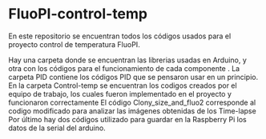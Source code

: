 # FluoPI-control-temp
En este repositorio se encuentran todos los códigos usados para el proyecto control de temperatura FluoPI.

Hay una carpeta donde se encuentran las librerias usadas en Arduino, y otra con los códigos para el funcionamiento de cada componente .
La carpeta PID contiene los códigos PID que se pensaron usar en un principio.
En la carpeta Control-temp se encuentran los codigos creados por el equipo de trabajo, los cuales fueron implementado en el proyecto y funcionaron correctamente
El código Clony_size_and_fluo2 corresponde al codigo modificado para analizar las imágenes obtenidas de los Time-lapse
Por último hay dos códigos utilizado para guardar en la Raspberry Pi los datos de la serial del arduino.
